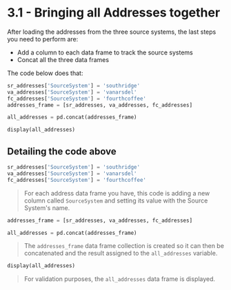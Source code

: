 # 3.1 - Bringing all Addresses together

After loading the addresses from the three source systems, the last steps you
need to perform are:

- Add a column to each data frame to track the source systems
- Concat all the three data frames

The code below does that:

```python
sr_addresses['SourceSystem'] = 'southridge'
va_addresses['SourceSystem'] = 'vanarsdel'
fc_addresses['SourceSystem'] = 'fourthcoffee'
addresses_frame = [sr_addresses, va_addresses, fc_addresses]

all_addresses = pd.concat(addresses_frame)

display(all_addresses)
```

## Detailing the code above

```python
sr_addresses['SourceSystem'] = 'southridge'
va_addresses['SourceSystem'] = 'vanarsdel'
fc_addresses['SourceSystem'] = 'fourthcoffee'
```

> For each address data frame you have, this code is adding a new column
> called `SourceSystem` and setting its value with the Source System's name.

```python
addresses_frame = [sr_addresses, va_addresses, fc_addresses]

all_addresses = pd.concat(addresses_frame)
```

> The `addresses_frame` data frame collection is created so it can then be
> concatenated and the result assigned to the `all_addresses` variable.

```python
display(all_addresses)
```

> For validation purposes, the `all_addresses` data frame is displayed.